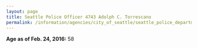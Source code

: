 ```yaml
---
layout: page
title: Seattle Police Officer 4743 Adolph C. Torrescano
permalink: /information/agencies/city_of_seattle/seattle_police_department/copbook/4743/
---
```


**Age as of Feb. 24, 2016:** 58
